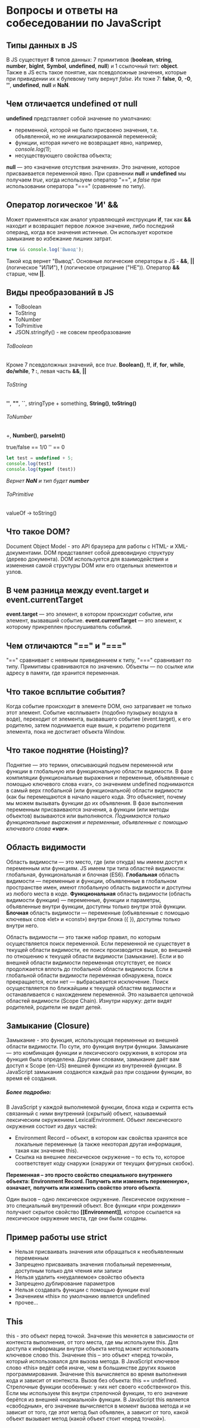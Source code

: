 Вопросы и ответы на собеседовании по JavaScript
===============================================

Типы данных в JS
-----------------
В JS существует **8** типов данных: 7 примитивов (**boolean**, **string**, **number**, **bigInt**, **Symbol**, **undefined**, **null**) и 
1 ссылочный тип: **object**. Также в JS есть такое понятие, как псевдоложные значения, которые при привидении их к булевому типу 
вернут *false*. Их тоже 7: **false**, **0**, **-0**, **''**, **undefined**, **null** и **NaN**.


Чем отличается undefined от null
--------------------------------
**undefined** представляет собой значение по умолчанию:
* переменной, которой не было присвоено значения, т.е. объявленной, но не инициализированной переменной;
* функции, которая ничего не возвращает явно, например, *console.log(1)*;
* несуществующего свойства объекта;

**null** — это «значение отсутствия значения». Это значение, которое присваивается переменной явно.
При сравнении **null** и **undefined** мы получаем *true*, когда используем оператор "==", и *false* при использовании оператора "==="
(сравнение по типу).




Оператор логическое 'И' **&&**
------------------------------
Может применяться как аналог управляющей инструкции **if**, так как **&&** находит и возвращает первое ложное значение,
либо последний операнд, когда все значения истинные. Он использует короткое замыкание во избежание лишних затрат.
```javascript
true && console.log('Вывод');
```
Такой код вернет "Вывод".
Основные логические операторы в JS - **&&**, **||** (логическое "ИЛИ"), **!** (логическое отрицание ("НЕ")).
Оператор **&&** старше, чем **||**.



Виды преобразований в JS
------------------------
* ToBoolean
* ToString
* ToNumber
* ToPrimitive
* JSON.stringify() - не совсем преобразование

###### ToBoolean
Кроме 7 псевдоложных значений, все *true*.
**Boolean()**, **!!**, **if**, **for**, **while**, **do/while**, **? :**,
левая часть **&&**, **||**

###### ToString
**''**, **""**, **``**, stringType + something, **String()**, **toString()**

###### ToNumber
+, **Number()**, **parseInt()** 

true/false == 1/0
'' == 0
```javascript
let test = undefined + 5;
console.log(test)
console.log(typeof (test))
```
*Вернет **NaN** и тип будет **number***

###### ToPrimitive
valueOf -> toString()



Что такое DOM?
--------------
Document Object Model - это API браузера для работы с HTML- и XML-документами.
DOM представляет собой древовидную структуру (дерево документа). DOM используется 
для взаимодействия и изменения самой структуры DOM или его отдельных элементов и узлов.



В чем разница между event.target и event.currentTarget
------------------------------------------------------
**event.target** — это элемент, в котором происходит событие, или элемент, вызвавший событие.
**event.currentTarget** — это элемент, к которому прикреплен прослушиватель событий.



Чем отличаются "==" и "==="
---------------------------
"==" сравнивает с неявным приведеннием к типу, "===" сравнивает по типу.
Примитивы сравниваются по значению. Объекты — по ссылке или адресу в памяти, где хранится переменная.


Что такое всплытие события?
-----------------------------
Когда событие происходит в элементе DOM, оно затрагивает не только этот элемент. Событие «всплывает» (подобно пузырьку воздуха в воде), 
переходит от элемента, вызвавшего событие (event.target), к его родителю, затем поднимается еще выше, к родителю родителя элемента, 
пока не достигает объекта Window.

Что такое поднятие (Hoisting)?
---------------------------------
Поднятие — это термин, описывающий подъем переменной или функции в глобальную или функциональную области видимости.
В фазе компиляции функциональные выражения и переменные, объявленные с помощью ключевого слова «var», со значением undefined 
поднимаются в самый верх глобальной (или функциональной) области видимости (как бы перемещаются в начало нашего кода. 
Это объясняет, почему мы можем вызывать функции до их объявления. В фазе выполнения переменным присваиваются значения, а функции
(или методы объектов) вызываются или выполняются.
*Поднимаются только функциональные выражения и переменные, объявленные с помощью ключевого слова **«var»**.*


Область видимости
--------------------
Область видимости — это место, где (или откуда) мы имеем доступ к переменным или функциям. JS имеем три типа областей видимости: 
глобальная, функциональная и блочная (ES6).
**Глобальная** область видимости — переменные и функции, объявленные в глобальном пространстве имен, имеют глобальную область видимости 
и доступны из любого места в коде.
**Функциональная** область видимости (область видимости функции) — переменные, функции и параметры, объявленные внутри функции, 
доступны только внутри этой функции.
**Блочная** область видимости — переменные (объявленные с помощью ключевых слов «let» и «const») внутри блока ({ }), доступны только внутри него.

Область видимости — это также набор правил, по которым осуществляется поиск переменной. Если переменной не существует в текущей области видимости, 
ее поиск производится выше, во внешней по отношению к текущей области видимости (замыкание). Если и во внешней области видимости переменная отсутствует, ее 
поиск продолжается вплоть до глобальной области видимости. Если в глобальной области видимости переменная обнаружена, поиск прекращается, если нет 
— выбрасывается исключение. Поиск осуществляется по ближайшим к текущей областям видимости и останавливается с нахождением переменной. 
Это называется цепочкой областей видимости (Scope Chain).
Изнутри наружу: дети видят родителей, родители не видят детей.


Замыкание (Closure)
-----------------------
Замыкание - это функция, использующая переменные из внешней области видимости. По сути, это функция внутри функции.
Замыкание — это комбинация функции и лексического окружения, в котором эта функция была определена. Другими словами, 
замыкание даёт вам доступ к Scope (en-US) внешней функции из внутренней функции. В JavaScript замыкания создаются каждый 
раз при создании функции, во время её создания.

##### Более подробно:
В JavaScript у каждой выполняемой функции, блока кода и скрипта есть связанный с ними внутренний (скрытый) объект, 
называемый лексическим окружением LexicalEnvironment. Объект лексического окружения состоит из двух частей:

* Environment Record – объект, в котором как свойства хранятся все локальные переменные (а также некоторая другая информация, такая как значение this).
* Ссылка на внешнее лексическое окружение – то есть то, которое соответствует коду снаружи (снаружи от текущих фигурных скобок).

**Переменная – это просто свойство специального внутреннего объекта: Environment Record. Получить или изменить переменную», означает,** 
**получить или изменить свойство этого объекта**.

Один вызов – одно лексическое окружение. Лексическое окружение – это специальный внутренний объект.
Все функции «при рождении» получают скрытое свойство **[[Environment]]**, которое ссылается на лексическое окружение места, где они были созданы.

Пример работы use strict
----------------------------
* Нельзя присваивать значения или обращаться к необъявленным переменным
* Запрещено присваивать значения глобальный переменным, доступным только для чтения или записи
* Нельзя удалить «неудаляемое» свойство объекта
* Запрещено дублирование параметров
* Нельзя создавать функции с помощью функции eval
* Значением «this» по умолчанию является undefined
* прочее...


This
----
this - это объект перед точкой. Значение this меняется в зависимости от контекста выполнения, от того места, где мы используем this.
Для доступа к информации внутри объекта метод может использовать ключевое слово this. Значение this – это объект «перед точкой», 
который использовался для вызова метода. В JavaScript ключевое слово «this» ведёт себя иначе, чем в большинстве других языков программирования.
Значение this вычисляется во время выполнения кода и зависит от контекста. Вызов без объекта: this == undefined. Стрелочные функции особенные: 
у них нет своего «собственного» this. Если мы используем this внутри стрелочной функции, то его значение берётся из внешней «нормальной» функции.
В JavaScript this является «свободным», его значение вычисляется в момент вызова метода и не зависит от того, где этот метод был объявлен, 
а зависит от того, какой объект вызывает метод (какой объект стоит «перед точкой»).
